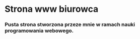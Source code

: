 # **Strona www biurowca**

### Pusta strona stworzona przeze mnie w ramach nauki programowania webowego.
